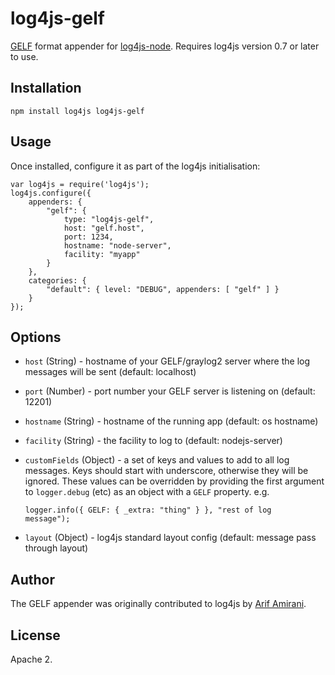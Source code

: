 log4js-gelf
===========

[GELF](http://www.graylog2.org/about/gelf) format appender for
[log4js-node](http://github.com/nomiddlename/log4js-node). Requires
log4js version 0.7 or later to use. 

Installation
------------

    npm install log4js log4js-gelf
    
Usage
-----

Once installed, configure it as part of the log4js initialisation:

    var log4js = require('log4js');
    log4js.configure({
        appenders: {
            "gelf": { 
                type: "log4js-gelf",
                host: "gelf.host",
                port: 1234,
                hostname: "node-server",
                facility: "myapp"
            }
        },
        categories: {
            "default": { level: "DEBUG", appenders: [ "gelf" ] }
        }
    });
    
Options
-------
* `host` (String) - hostname of your GELF/graylog2 server where the
  log messages will be sent (default: localhost)
* `port` (Number) - port number your GELF server is listening on
  (default: 12201)
* `hostname` (String) - hostname of the running app (default: os
  hostname)
* `facility` (String) - the facility to log to (default:
  nodejs-server)
* `customFields` (Object) - a set of keys and values to add to all log
  messages. Keys should start with underscore, otherwise they will be
  ignored. These values can be overridden by providing the first
  argument to `logger.debug` (etc) as an object with a `GELF`
  property. e.g.
  
      logger.info({ GELF: { _extra: "thing" } }, "rest of log
      message");

* `layout` (Object) - log4js standard layout config (default: message pass
  through layout)

Author
------
The GELF appender was originally contributed to log4js by
[Arif Amirani](http://github.com/arifamirani).

License
-------
Apache 2.
